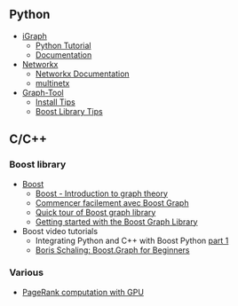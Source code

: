## Python 
* [iGraph](http://igraph.org/)
  - [Python Tutorial](http://igraph.org/python/doc/tutorial/tutorial.html)
  - [Documentation](http://igraph.org/python/doc/igraph-module.html)
* [Networkx](http://networkx.github.com/)
   - [Networkx Documentation](http://networkx.github.com/documentation/latest/reference/index.html)
   - [multinetx](https://github.com/nkoub/multinetx)
* [Graph-Tool](http://graph-tool.skewed.de/)
   - [Install Tips](https://gist.github.com/openp2pdesign/8864593)
   - [Boost Library Tips](http://stackoverflow.com/questions/22575527/boost-python-python-linkage-error)


## C/C++
### Boost library

* [Boost](http://www.boost.org/)
  - [Boost - Introduction to graph theory](http://www.boost.org/doc/libs/1_54_0/libs/graph/doc/graph_theory_review.html)
  - [Commencer facilement avec Boost Graph](http://cpp.developpez.com/redaction/data/pages/users/gbdivers/boost-graph/#LIII-A)
  - [Quick tour of Boost graph library](http://www.boost.org/doc/libs/1_55_0/libs/graph/doc/quick_tour.html)
  - [Getting started with the Boost Graph Library](http://www.technical-recipes.com/2015/getting-started-with-the-boost-graph-library/)
* Boost video tutorials
  - Integrating Python and C++ with Boost Python [part 1](https://www.youtube.com/watch?v=GE8EsGUsC2w&ab_channel=Enthought)
  - [Boris Schaling: Boost.Graph for Beginners](https://www.youtube.com/watch?v=uYvBH7TZlFk&ab_channel=BoostCon)

### Various 
* [PageRank computation with GPU](http://devblogs.nvidia.com/parallelforall/gpu-accelerated-graph-analytics-python-numba/)